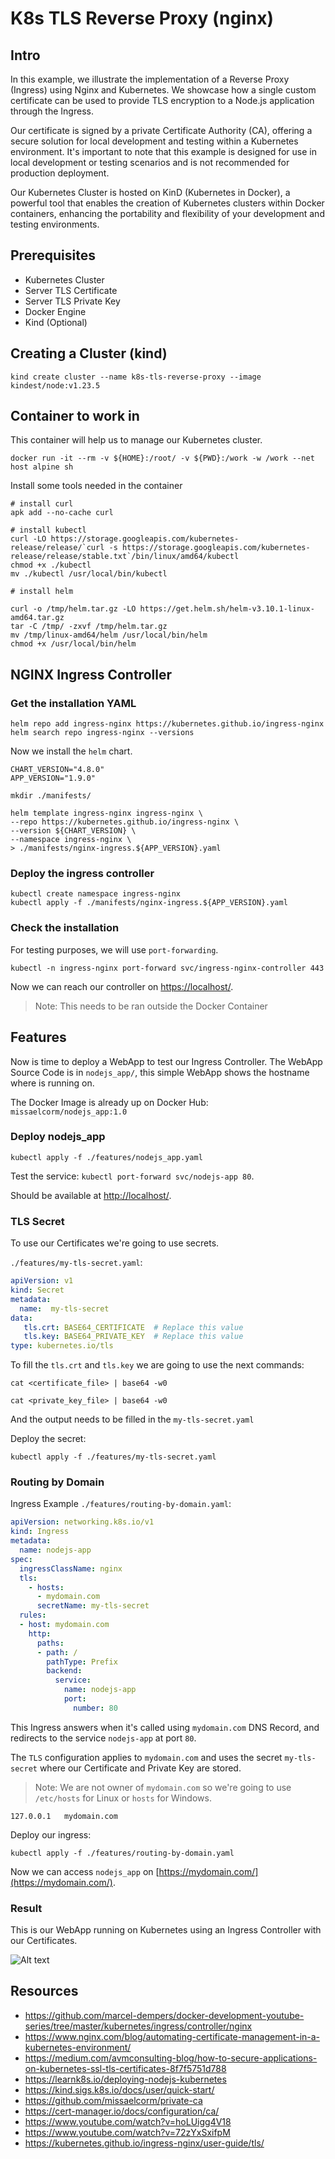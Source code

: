 # K8s TLS Reverse Proxy (nginx)

## Intro
In this example, we illustrate the implementation of a Reverse Proxy (Ingress) using Nginx and Kubernetes. We showcase how a single custom certificate can be used to provide TLS encryption to a Node.js application through the Ingress.

Our certificate is signed by a private Certificate Authority (CA), offering a secure solution for local development and testing within a Kubernetes environment. It's important to note that this example is designed for use in local development or testing scenarios and is not recommended for production deployment.

Our Kubernetes Cluster is hosted on KinD (Kubernetes in Docker), a powerful tool that enables the creation of Kubernetes clusters within Docker containers, enhancing the portability and flexibility of your development and testing environments.

## Prerequisites
- Kubernetes Cluster
- Server TLS Certificate
- Server TLS Private Key
- Docker Engine
- Kind (Optional)

## Creating a Cluster (kind)
```shell
kind create cluster --name k8s-tls-reverse-proxy --image kindest/node:v1.23.5
```

## Container to work in
This container will help us to manage our Kubernetes cluster.

```shell
docker run -it --rm -v ${HOME}:/root/ -v ${PWD}:/work -w /work --net host alpine sh
```

Install some tools needed in the container

```shell
# install curl 
apk add --no-cache curl

# install kubectl 
curl -LO https://storage.googleapis.com/kubernetes-release/release/`curl -s https://storage.googleapis.com/kubernetes-release/release/stable.txt`/bin/linux/amd64/kubectl
chmod +x ./kubectl
mv ./kubectl /usr/local/bin/kubectl

# install helm 

curl -o /tmp/helm.tar.gz -LO https://get.helm.sh/helm-v3.10.1-linux-amd64.tar.gz
tar -C /tmp/ -zxvf /tmp/helm.tar.gz
mv /tmp/linux-amd64/helm /usr/local/bin/helm
chmod +x /usr/local/bin/helm
```

## NGINX Ingress Controller

### Get the installation YAML

```shell
helm repo add ingress-nginx https://kubernetes.github.io/ingress-nginx
helm search repo ingress-nginx --versions
```

Now we install the `helm` chart.

```shell
CHART_VERSION="4.8.0"
APP_VERSION="1.9.0"

mkdir ./manifests/

helm template ingress-nginx ingress-nginx \
--repo https://kubernetes.github.io/ingress-nginx \
--version ${CHART_VERSION} \
--namespace ingress-nginx \
> ./manifests/nginx-ingress.${APP_VERSION}.yaml
```

### Deploy the ingress controller

```shell
kubectl create namespace ingress-nginx
kubectl apply -f ./manifests/nginx-ingress.${APP_VERSION}.yaml
```

### Check the installation

For testing purposes, we will use `port-forwarding`.

```shell
kubectl -n ingress-nginx port-forward svc/ingress-nginx-controller 443
```

Now we can reach our controller on [https://localhost/](https://localhost/).

> Note: This needs to be ran outside the Docker Container

## Features

Now is time to deploy a WebApp to test our Ingress Controller. The WebApp Source Code is in `nodejs_app/`, this simple WebApp shows the hostname where is running on.

The Docker Image is already up on Docker Hub: `missaelcorm/nodejs_app:1.0`

### Deploy nodejs_app

```shell
kubectl apply -f ./features/nodejs_app.yaml
```

Test the service: `kubectl port-forward svc/nodejs-app 80`.

Should be available at [http://localhost/](http://localhost/).

### TLS Secret

To use our Certificates we're going to use secrets.

`./features/my-tls-secret.yaml`:
```yaml
apiVersion: v1
kind: Secret
metadata:
  name:  my-tls-secret
data:
   tls.crt: BASE64_CERTIFICATE  # Replace this value
   tls.key: BASE64_PRIVATE_KEY  # Replace this value
type: kubernetes.io/tls
```

To fill the `tls.crt` and `tls.key` we are going to use the next commands:
```shell
cat <certificate_file> | base64 -w0
```
```shell
cat <private_key_file> | base64 -w0
```

And the output needs to be filled in the `my-tls-secret.yaml`

Deploy the secret:
```shell
kubectl apply -f ./features/my-tls-secret.yaml
```

### Routing by Domain
Ingress Example `./features/routing-by-domain.yaml`:
```yaml
apiVersion: networking.k8s.io/v1
kind: Ingress
metadata:
  name: nodejs-app
spec:
  ingressClassName: nginx
  tls:
    - hosts:
      - mydomain.com
      secretName: my-tls-secret
  rules:
  - host: mydomain.com
    http:
      paths:
      - path: /
        pathType: Prefix
        backend:
          service:
            name: nodejs-app
            port:
              number: 80
```
This Ingress answers when it's called using `mydomain.com` DNS Record, and redirects to the service `nodejs-app` at port `80`.

The `TLS` configuration applies to `mydomain.com` and uses the secret `my-tls-secret` where our Certificate and Private Key are stored.

> Note: We are not owner of `mydomain.com` so we're going to use `/etc/hosts` for Linux or `hosts` for Windows.

```
127.0.0.1   mydomain.com
```

Deploy our ingress:
```shell
kubectl apply -f ./features/routing-by-domain.yaml
```

Now we can access `nodejs_app` on [https://mydomain.com/](https://mydomain.com/).

### Result

This is our WebApp running on Kubernetes using an Ingress Controller with our Certificates.

![Alt text](attachments/result_web.png)

## Resources
- https://github.com/marcel-dempers/docker-development-youtube-series/tree/master/kubernetes/ingress/controller/nginx
- https://www.nginx.com/blog/automating-certificate-management-in-a-kubernetes-environment/
- https://medium.com/avmconsulting-blog/how-to-secure-applications-on-kubernetes-ssl-tls-certificates-8f7f5751d788
- https://learnk8s.io/deploying-nodejs-kubernetes
- https://kind.sigs.k8s.io/docs/user/quick-start/
- https://github.com/missaelcorm/private-ca
- https://cert-manager.io/docs/configuration/ca/
- https://www.youtube.com/watch?v=hoLUigg4V18
- https://www.youtube.com/watch?v=72zYxSxifpM
- https://kubernetes.github.io/ingress-nginx/user-guide/tls/
